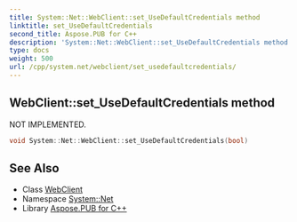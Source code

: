 ```yaml
---
title: System::Net::WebClient::set_UseDefaultCredentials method
linktitle: set_UseDefaultCredentials
second_title: Aspose.PUB for C++
description: 'System::Net::WebClient::set_UseDefaultCredentials method. NOT IMPLEMENTED in C++.'
type: docs
weight: 500
url: /cpp/system.net/webclient/set_usedefaultcredentials/
---
```

## WebClient::set_UseDefaultCredentials method


NOT IMPLEMENTED.

```cpp
void System::Net::WebClient::set_UseDefaultCredentials(bool)
```

## See Also

* Class [WebClient](../)
* Namespace [System::Net](../../)
* Library [Aspose.PUB for C++](../../../)
